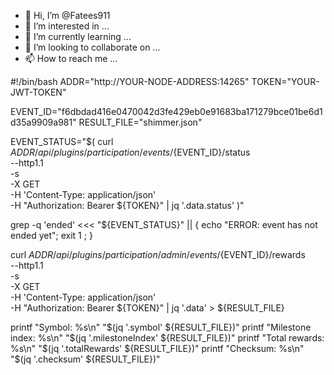 - 👋 Hi, I’m @Fatees911
- 👀 I’m interested in ...
- 🌱 I’m currently learning ...
- 💞️ I’m looking to collaborate on ...
- 📫 How to reach me ...

<!---
Fatees911/Fatees911 is a ✨ special ✨ repository because its `README.md` (this file) appears on your GitHub profile.
You can click the Preview link to take a look at your changes.
--->
#!/bin/bash
ADDR="http://YOUR-NODE-ADDRESS:14265"
TOKEN="YOUR-JWT-TOKEN"

EVENT_ID="f6dbdad416e0470042d3fe429eb0e91683ba171279bce01be6d1d35a9909a981"
RESULT_FILE="shimmer.json"

EVENT_STATUS="$( curl ${ADDR}/api/plugins/participation/events/${EVENT_ID}/status \
  --http1.1 \
  -s \
  -X GET \
  -H 'Content-Type: application/json' \
  -H "Authorization: Bearer ${TOKEN}" | jq '.data.status' )"

grep -q 'ended' <<< "${EVENT_STATUS}" || { echo "ERROR: event has not ended yet"; exit 1 ; }

curl ${ADDR}/api/plugins/participation/admin/events/${EVENT_ID}/rewards \
  --http1.1 \
  -s \
  -X GET \
  -H 'Content-Type: application/json' \
  -H "Authorization: Bearer ${TOKEN}" | jq '.data' > ${RESULT_FILE}

printf "Symbol:          %s\n" "$(jq '.symbol' ${RESULT_FILE})"
printf "Milestone index: %s\n" "$(jq '.milestoneIndex' ${RESULT_FILE})"
printf "Total rewards:   %s\n" "$(jq '.totalRewards' ${RESULT_FILE})"
printf "Checksum:        %s\n" "$(jq '.checksum' ${RESULT_FILE})"
